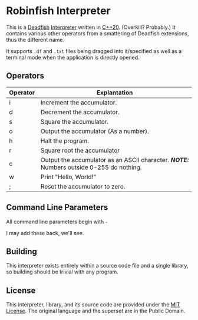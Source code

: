 # Robinfish Interpreter
This is a [Deadfish](https://esolangs.org/wiki/Deadfish) [Interpreter](https://www.geeksforgeeks.org/introduction-to-interpreters/) written in [C++20](https://en.cppreference.com/w/cpp/20). (Overkill? Probably.) It contains various other operators from a smattering of Deadfish extensions, thus the different name.

It supports ``.df`` and ``.txt`` files being dragged into it/specified as well as a terminal mode when the application is directly opened.

## Operators

| Operator | Explantation                                                                          |
| -------- | ------------------------------------------------------------------------------------- |
| i        | Increment the accumulator.                                                            |
| d        | Decrement the accumulator.                                                            |
| s        | Square the accumulator.                                                               |
| o        | Output the accumulator (As a number).                                                 |
| h        | Halt the program.                                                                     |
| r        | Square root the accumulator                                                           |
| c        | Output the accumulator as an ASCII character. _**NOTE:**_ Numbers outside 0-255 do nothing. |
| w        | Print "Hello, World!"                                                                 |
| ;        | Reset the accumulator to zero.                                                        |

## Command Line Parameters
All command line parameters begin with ``-``

I may add these back, we'll see.

## Building
This interpreter exists entirely within a source code file and a single library, so building should be trivial with any program.

## License
This interpreter, library, and its source code are provided under the [MIT License](https://en.wikipedia.org/wiki/MIT_License). The original language and the superset are in the Public Domain.
